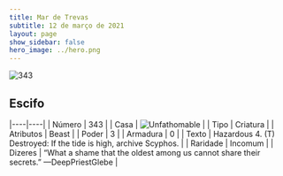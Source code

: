 ```yaml
---
title: Mar de Trevas
subtitle: 12 de março de 2021
layout: page
show_sidebar: false
hero_image: ../hero.png
---
```


![343](https://cdn.keyforgegame.com/media/card_front/pt/496_343_QG8Q57JX5GCQ_pt.png)

## Escifo

|----|----|
| Número | 343 |
| Casa | ![Unfathomable](https://archonarcana.com/images/thumb/1/10/Unfathomable.png/22px-Unfathomable.png "Abissais") |
| Tipo | Criatura |
| Atributos | Beast |
| Poder | 3 |
| Armadura | 0 |
| Texto | Hazardous 4.  (T) Destroyed: If the tide is high, archive Scyphos. |
| Raridade | Incomum |
| Dizeres | “What a shame that the oldest among us cannot share their secrets.” —Deep<nonbreak>Priest<nonbreak>Glebe |
